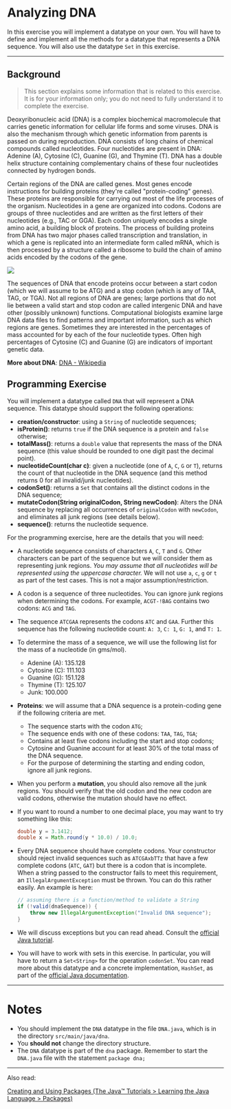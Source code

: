 
# Analyzing DNA

In this exercise you will implement a datatype on your own. You will have to define and implement all the methods for a datatype that represents a DNA sequence. You will also use the datatype `Set` in this exercise.

---

## Background

> This section explains some information that is related to this exercise. It is for your information only; you do not need to fully understand it to complete the exercise.

Deoxyribonucleic acid (DNA) is a complex biochemical macromolecule that carries genetic information for cellular life forms and some viruses. DNA is also the mechanism through which genetic information from parents is passed on during reproduction. DNA consists of long chains of chemical compounds called nucleotides. Four nucleotides are present in DNA: Adenine (A), Cytosine (C), Guanine (G), and Thymine (T). DNA has a double helix structure containing complementary chains of these four nucleotides connected by hydrogen bonds.

Certain regions of the DNA are called genes. Most genes encode instructions for building proteins (they're called "protein-coding" genes). These proteins are responsible for carrying out most of the life processes of the organism. Nucleotides in a gene are organized into codons. Codons are groups of three nucleotides and are written as the first letters of their nucleotides (e.g., TAC or GGA). Each codon uniquely encodes a single amino acid, a building block of proteins. The process of building proteins from DNA has two major phases called transcription and translation, in which a gene is replicated into an intermediate form called mRNA, which is then processed by a structure called a ribosome to build the chain of amino acids encoded by the codons of the gene.

![](https://burningscience.files.wordpress.com/2015/11/17a1b5260dab989482b381f54b43ac1c-400x300x1.png?w=663)

The sequences of DNA that encode proteins occur between a start codon (which we will assume to be ATG) and a stop codon (which is any of TAA, TAG, or TGA). Not all regions of DNA are genes; large portions that do not lie between a valid start and stop codon are called intergenic DNA and have other (possibly unknown) functions. Computational biologists examine large DNA data files to find patterns and important information, such as which regions are genes. Sometimes they are interested in the percentages of mass accounted for by each of the four nucleotide types. Often high percentages of Cytosine (C) and Guanine (G) are indicators of important genetic data.

**More about DNA**: [DNA - Wikipedia](https://en.wikipedia.org/wiki/DNA)

## Programming Exercise

You will implement a datatype called `DNA` that will represent a DNA sequence. This datatype should support the following operations:

- **creation/constructor**: using a `String` of nucleotide sequences;
- **isProtein()**: returns `true` if the DNA sequence is a protein and `false` otherwise;
- **totalMass()**: returns a `double` value that represents the mass of the DNA sequence (this value should be rounded to one digit past the decimal point).
- **nucleotideCount(char c)**: given a nucleotide (one of `A`, `C`, `G` or `T`), returns the count of that nucleotide in the DNA sequence (and this method returns 0 for all invalid/junk nucleotides).
- **codonSet()**: returns a `Set` that contains all the distinct codons in the DNA sequence;
- **mutateCodon(String originalCodon, String newCodon)**: Alters the DNA sequence by replacing all occurrences of `originalCodon` with `newCodon`, and eliminates all junk regions (see details below).
- **sequence()**: returns the nucleotide sequence.

For the programming exercise, here are the details that you will need:

- A nucleotide sequence consists of characters `A`, `C`, `T` and `G`. Other characters can be part of the sequence but we will consider them as representing junk regions. *You may assume that all nucleotides will be represented using the uppercase character.* We will not use `a`, `c`, `g` or `t` as part of the test cases. This is not a major assumption/restriction.
- A codon is a sequence of three nucleotides. You can ignore junk regions when determining the codons. For example, `ACGT-!BAG` contains two codons: `ACG` and `TAG`.
- The sequence `ATCGAA` represents the codons `ATC` and `GAA`. Further this sequence has the following nucleotide count: `A: 3`, `C: 1`, `G: 1`, and `T: 1`.
- To determine the mass of a sequence, we will use the following list for the mass of a nucleotide (in gms/mol).
    - Adenine (A): 135.128
    - Cytosine (C): 111.103
    - Guanine (G): 151.128
    - Thymine (T): 125.107
    - Junk: 100.000
- **Proteins**: we will assume that a DNA sequence is a protein-coding gene if the following criteria are met.
    - The sequence starts with the codon `ATG`;
    - The sequence ends with one of these codons: `TAA`, `TAG`, `TGA`;
    - Contains at least five codons including the start and stop codons;
    - Cytosine and Guanine account for at least 30% of the total mass of the DNA sequence.
    - For the purpose of determining the starting and ending codon, ignore all junk regions.
- When you perform a **mutation**, you should also remove all the junk regions. You should verify that the old codon and the new codon are valid codons, otherwise the mutation should have no effect.
- If you want to round a number to one decimal place, you may want to try something like this:

    ```java
    double y = 3.1412;
    double x = Math.round(y * 10.0) / 10.0;
    ```

- Every DNA sequence should have complete codons. Your constructor should reject invalid sequences such as `ATCGAxbTTz` that have a few complete codons (`ATC`, `GAT`) but there is a codon that is incomplete. When a string passed to the constructor fails to meet this requirement, an `IllegalArgumentException` must be thrown. You can do this rather easily. An example is here:

    ```java
    // assuming there is a function/method to validate a String
    if (!valid(dnaSequence)) {
    	throw new IllegalArgumentException("Invalid DNA sequence");
    }
    ```

- We will discuss exceptions but you can read ahead. Consult the [official Java tutorial](https://docs.oracle.com/javase/tutorial/essential/exceptions/index.html).
- You will have to work with sets in this exercise. In particular, you will have to return a `Set<String>` for the operation `codonSet`. You can read more about this datatype and a concrete implementation, `HashSet`, as part of the [official Java documentation](https://docs.oracle.com/javase/8/docs/api/java/util/HashSet.html).

---

# Notes

- You should implement the `DNA` datatype in the file `DNA.java`, which is in the directory `src/main/java/dna`.
- You **should not** change the directory structure.
- The `DNA` datatype is part of the `dna` package. Remember to start the `DNA.java` file with the statement `package dna;`

---

Also read:

[Creating and Using Packages (The Java™ Tutorials > Learning the Java Language > Packages)](https://docs.oracle.com/javase/tutorial/java/package/packages.html)
